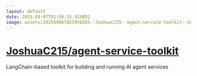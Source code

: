```yaml
---
layout: default
date: 2025-09-07T01:50:15.919852
image: assets/20250906T025958265--JoshuaC215--agent-service-toolkit--20250906T031218474--cropped.png
---
```


# [JoshuaC215/agent-service-toolkit](https://github.com/JoshuaC215/agent-service-toolkit)

LangChain-based toolkit for building and running AI agent services
